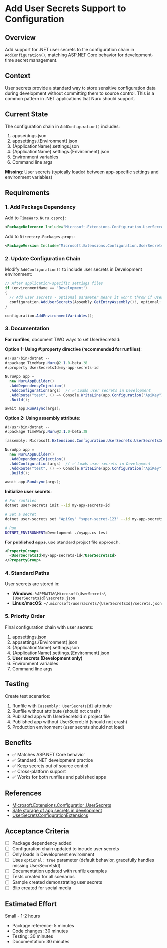 # Add User Secrets Support to Configuration

## Overview

Add support for .NET user secrets to the configuration chain in `AddConfiguration()`, matching ASP.NET Core behavior for development-time secret management.

## Context

User secrets provide a standard way to store sensitive configuration data during development without committing them to source control. This is a common pattern in .NET applications that Nuru should support.

## Current State

The configuration chain in `AddConfiguration()` includes:
1. appsettings.json
2. appsettings.{Environment}.json
3. {ApplicationName}.settings.json
4. {ApplicationName}.settings.{Environment}.json
5. Environment variables
6. Command line args

**Missing**: User secrets (typically loaded between app-specific settings and environment variables)

## Requirements

### 1. Add Package Dependency

Add to `TimeWarp.Nuru.csproj`:
```xml
<PackageReference Include="Microsoft.Extensions.Configuration.UserSecrets" />
```

Add to `Directory.Packages.props`:
```xml
<PackageVersion Include="Microsoft.Extensions.Configuration.UserSecrets" Version="9.0.10" />
```

### 2. Update Configuration Chain

Modify `AddConfiguration()` to include user secrets in Development environment:

```csharp
// After application-specific settings files
if (environmentName == "Development")
{
  // Add user secrets - optional parameter means it won't throw if UserSecretsId is missing
  configuration.AddUserSecrets(Assembly.GetEntryAssembly()!, optional: true, reloadOnChange: true);
}

configuration.AddEnvironmentVariables();
```

### 3. Documentation

**For runfiles**, document TWO ways to set UserSecretsId:

**Option 1: Using #:property directive (recommended for runfiles)**:

```csharp
#!/usr/bin/dotnet --
#:package TimeWarp.Nuru@2.1.0-beta.28
#:property UserSecretsId=my-app-secrets-id

NuruApp app =
  new NuruAppBuilder()
  .AddDependencyInjection()
  .AddConfiguration(args)  // ✅ Loads user secrets in Development
  .AddRoute("test", () => Console.WriteLine(app.Configuration["ApiKey"]))
  .Build();

await app.RunAsync(args);
```

**Option 2: Using assembly attribute**:

```csharp
#!/usr/bin/dotnet --
#:package TimeWarp.Nuru@2.1.0-beta.28

[assembly: Microsoft.Extensions.Configuration.UserSecrets.UserSecretsId("my-app-secrets-id")]

NuruApp app =
  new NuruAppBuilder()
  .AddDependencyInjection()
  .AddConfiguration(args)  // ✅ Loads user secrets in Development
  .AddRoute("test", () => Console.WriteLine(app.Configuration["ApiKey"]))
  .Build();

await app.RunAsync(args);
```

**Initialize user secrets**:
```bash
# For runfiles
dotnet user-secrets init --id my-app-secrets-id

# Set a secret
dotnet user-secrets set "ApiKey" "super-secret-123" --id my-app-secrets-id

# Run
DOTNET_ENVIRONMENT=Development ./myapp.cs test
```

**For published apps**, use standard project file approach:
```xml
<PropertyGroup>
  <UserSecretsId>my-app-secrets-id</UserSecretsId>
</PropertyGroup>
```

### 4. Standard Paths

User secrets are stored in:
- **Windows**: `%APPDATA%\Microsoft\UserSecrets\{UserSecretsId}\secrets.json`
- **Linux/macOS**: `~/.microsoft/usersecrets/{UserSecretsId}/secrets.json`

### 5. Priority Order

Final configuration chain with user secrets:
1. appsettings.json
2. appsettings.{Environment}.json
3. {ApplicationName}.settings.json
4. {ApplicationName}.settings.{Environment}.json
5. **User secrets (Development only)**
6. Environment variables
7. Command line args

## Testing

Create test scenarios:
1. Runfile with `[assembly: UserSecretsId]` attribute
2. Runfile without attribute (should not crash)
3. Published app with UserSecretsId in project file
4. Published app without UserSecretsId (should not crash)
5. Production environment (user secrets should not load)

## Benefits

- ✅ Matches ASP.NET Core behavior
- ✅ Standard .NET development practice
- ✅ Keep secrets out of source control
- ✅ Cross-platform support
- ✅ Works for both runfiles and published apps

## References

- [Microsoft.Extensions.Configuration.UserSecrets](https://www.nuget.org/packages/Microsoft.Extensions.Configuration.UserSecrets)
- [Safe storage of app secrets in development](https://learn.microsoft.com/en-us/aspnet/core/security/app-secrets)
- [UserSecretsConfigurationExtensions](https://learn.microsoft.com/en-us/dotnet/api/microsoft.extensions.configuration.usersecretsconfigurationextensions)

## Acceptance Criteria

- [ ] Package dependency added
- [ ] Configuration chain updated to include user secrets
- [ ] Only loads in Development environment
- [ ] Uses `optional: true` parameter (default behavior, gracefully handles missing UserSecretsId)
- [ ] Documentation updated with runfile examples
- [ ] Tests created for all scenarios
- [ ] Sample created demonstrating user secrets
- [ ] Blip created for social media

## Estimated Effort

Small - 1-2 hours
- Package reference: 5 minutes
- Code changes: 30 minutes
- Testing: 30 minutes
- Documentation: 30 minutes
